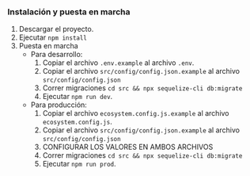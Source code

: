 ### Instalación y puesta en marcha
1) Descargar el proyecto.
2) Ejecutar `npm install`
3) Puesta en marcha
   * Para desarrollo: 
      1) Copiar el archivo `.env.example` al archivo `.env`.
      2) Copiar el archivo `src/config/config.json.example` al archivo `src/config/config.json`
      3) Correr migraciones `cd src && npx sequelize-cli db:migrate`
	  4) Ejecutar `npm run dev`.
   * Para producción:
      1) Copiar el archivo `ecosystem.config.js.example` al archivo `ecosystem.config.js`.
      2) Copiar el archivo `src/config/config.json.example` al archivo `src/config/config.json`
      3) CONFIGURAR LOS VALORES EN AMBOS ARCHIVOS
      4) Correr migraciones `cd src && npx sequelize-cli db:migrate`
      5) Ejecutar `npm run prod`.